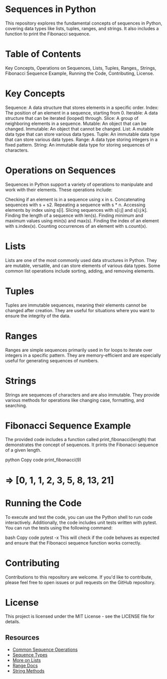 # Sequences in Python

This repository explores the fundamental concepts of sequences in Python, covering data types like lists, tuples, ranges, and strings. It also includes a function to print the Fibonacci sequence.

# Table of Contents

Key Concepts,
Operations on Sequences,
Lists,
Tuples,
Ranges,,
Strings,
Fibonacci Sequence Example,
Running the Code,
Contributing,
License.

# Key Concepts

Sequence: A data structure that stores elements in a specific order.
Index: The position of an element in a sequence, starting from 0.
Iterable: A data structure that can be iterated (looped) through.
Slice: A group of neighboring elements in a sequence.
Mutable: An object that can be changed.
Immutable: An object that cannot be changed.
List: A mutable data type that can store various data types.
Tuple: An immutable data type that can store various data types.
Range: A data type storing integers in a fixed pattern.
String: An immutable data type for storing sequences of characters.

# Operations on Sequences

Sequences in Python support a variety of operations to manipulate and work with their elements. These operations include:

Checking if an element is in a sequence using x in s.
Concatenating sequences with s + s2.
Repeating a sequence with s \* n.
Accessing elements by index using s[i].
Slicing sequences with s[i:j] and s[i:j:k].
Finding the length of a sequence with len(s).
Finding minimum and maximum values using min(s) and max(s).
Finding the index of an element with s.index(x).
Counting occurrences of an element with s.count(x).

# Lists

Lists are one of the most commonly used data structures in Python. They are mutable, versatile, and can store elements of various data types. Some common list operations include sorting, adding, and removing elements.

# Tuples

Tuples are immutable sequences, meaning their elements cannot be changed after creation. They are useful for situations where you want to ensure the integrity of the data.

# Ranges

Ranges are simple sequences primarily used in for loops to iterate over integers in a specific pattern. They are memory-efficient and are especially useful for generating sequences of numbers.

# Strings

Strings are sequences of characters and are also immutable. They provide various methods for operations like changing case, formatting, and searching.

# Fibonacci Sequence Example

The provided code includes a function called print_fibonacci(length) that demonstrates the concept of sequences. It prints the Fibonacci sequence of a given length.

python
Copy code
print_fibonacci(9)

# => [0, 1, 1, 2, 3, 5, 8, 13, 21]

# Running the Code

To execute and test the code, you can use the Python shell to run code interactively. Additionally, the code includes unit tests written with pytest. You can run the tests using the following command:

bash
Copy code
pytest -x
This will check if the code behaves as expected and ensure that the Fibonacci sequence function works correctly.

# Contributing

Contributions to this repository are welcome. If you'd like to contribute, please feel free to open issues or pull requests on the GitHub repository.

# License

This project is licensed under the MIT License - see the LICENSE file for details.

## Resources

- [Common Sequence Operations][common sequence operations]
- [Sequence Types](https://docs.python.org/3/library/stdtypes.html#sequence-types-list-tuple-range)
- [More on Lists](https://docs.python.org/3/tutorial/datastructures.html#more-on-lists)
- [Range Docs](https://docs.python.org/3/library/stdtypes.html#ranges)
- [String Methods][string methods]

[common sequence operations]: https://docs.python.org/3/library/stdtypes.html#common-sequence-operations
[string methods]: https://www.w3schools.com/python/python_ref_string.asp
[fibonacci sequence]: https://www.mathsisfun.com/numbers/fibonacci-sequence.html
